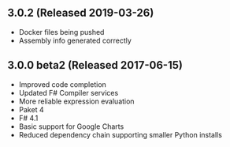 ## 3.0.2 (Released 2019-03-26)
* Docker files being pushed
* Assembly info generated correctly

## 3.0.0 beta2 (Released 2017-06-15)
* Improved code completion
* Updated F# Compiler services
* More reliable expression evaluation
* Paket 4
* F# 4.1
* Basic support for Google Charts
* Reduced dependency chain supporting smaller Python installs
